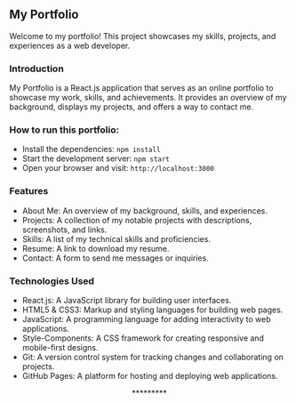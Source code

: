 


## My Portfolio

Welcome to my portfolio! This project showcases my skills, projects, and experiences as a web developer.


### Introduction

My Portfolio is a React.js application that serves as an online portfolio to showcase my work, skills, and achievements. It provides an overview of my background, displays my projects, and offers a way to contact me.

<!--
### Screenshots

<p align="center" ><img  src = "screenshots/001.png?raw=true" width = 1000px></p>
<p align="center" ><img  src = "screenshots/002.png?raw=true" width = 1000px></p>
<p align="center" ><img  src = "screenshots/003.png?raw=true" width = 1000px></p>
<p align="center" ><img  src = "screenshots/004.png?raw=true" width = 1000px></p>
<p align="center" ><img  src = "screenshots/005.png?raw=true" width = 1000px></p>
<p align="center" ><img  src = "screenshots/006.png?raw=true" width = 1000px></p>
<p align="center" ><img  src = "screenshots/007.png?raw=true" width = 1000px></p>
-->


### How to run this portfolio:

- Install the dependencies: `npm install`
- Start the development server: `npm start`
- Open your browser and visit: `http://localhost:3000`


### Features
- About Me: An overview of my background, skills, and experiences.
- Projects: A collection of my notable projects with descriptions, screenshots, and links.
- Skills: A list of my technical skills and proficiencies.
- Resume: A link to download my resume.
- Contact: A form to send me messages or inquiries.

### Technologies Used
- React.js: A JavaScript library for building user interfaces.
- HTML5 & CSS3: Markup and styling languages for building web pages.
- JavaScript: A programming language for adding interactivity to web applications.
- Style-Components: A CSS framework for creating responsive and mobile-first designs.
- Git: A version control system for tracking changes and collaborating on projects.
- GitHub Pages: A platform for hosting and deploying web applications.

<p align="center">*********</p>
